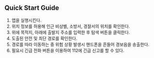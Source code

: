 ## Quick Start Guide

1. 앱을 실행시킨다.
2. 위치 정보를 허용해 인근 비상벨, 소방서, 경찰서의 위치를 확인한다.
3. 위에 목적지, 아래에 출발지 주소를 입력한 후 탐색 버튼을 클릭한다.
4. 도출된 안전 및 최단 경로를 확인한다.
5. 경로를 따라 이동하는 중 위험 상황 발생시 핸드폰을 흔들어 경보음을 송출한다.
6. 필요시 긴급 전화 버튼을 이용하여 112에 긴급 신고를 할 수 있다. 
